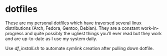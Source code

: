 # dotfiles
These are my personal dotfiles which have traversed several linux distributions (Arch, Fedora, Gentoo, Debian). They are a constant work-in-progress and quite possibly the ugliest things you'll ever read but they work and are up-to-date as I use my system daily.


Use *df_install.sh* to automate symlink creation after pulling down dotfile.

